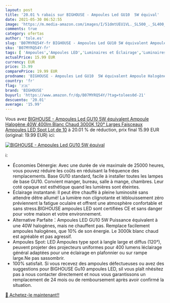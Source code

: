 ```yaml
---
layout: post
title: '20.01 % rabais sur BIGHOUSE - Ampoules Led GU10  5W équival'
date: 2021-05-30 06:52:55
image: 'https://m.media-amazon.com/images/I/51dmtUEU1VL._SL500_._SL400_.jpg'
comments: true
category: ofertas
author: 'tole.es'
slug: 'B07MYRQ54Y-fr BIGHOUSE - Ampoules Led GU10 5W équivalent Ampoule...'
sku: 'B07MYRQ54Y-fr'
tags: [ 'Ampoules','Ampoules LED','Luminaires et Éclairage','Luminaires et éclairage','bighouse', ]
actualPrice: 15.99 EUR
currency: EUR
price: 15.99
comparePrice: 19.99 EUR
prodname: 'BIGHOUSE - Ampoules Led GU10  5W équivalent Ampoule Halogène 40W  400lm  Blanc Chaud 3000K  120° Larges Faisceaux  Ampoules LED Spot  Lot de 10'
country: 'fr'
flag: '🇫🇷'
brand: 'BIGHOUSE'
buyurl: 'https://www.amazon.fr/dp/B07MYRQ54Y/?tag=tolees0d-21'
descuento: '20.01'
average: '15.99'
---
```


Vous avez [BIGHOUSE - Ampoules Led GU10  5W équivalent Ampoule Halogène 40W  400lm  Blanc Chaud 3000K  120° Larges Faisceaux  Ampoules LED Spot  Lot de 10](https://www.amazon.fr/dp/B07MYRQ54Y/?tag=tolees0d-21)  à  20.01 % de réduction, prix final  15.99 EUR (original: 19.99 EUR) ici:

[![BIGHOUSE - Ampoules Led GU10  5W équival](https://m.media-amazon.com/images/I/51dmtUEU1VL._SL500_._SL400_.jpg)](https://www.amazon.fr/dp/B07MYRQ54Y/?tag=tolees0d-21)

ℹ️:

- Économies Dénergie: Avec une durée de vie maximale de 25000 heures, vous pouvez réduire les coûts en réduisant la fréquence des remplacements. Base GU10 standard, facile à installer toutes les lampes de base GU10. Convient manger, bureau, salle à mange, chambres. Leur coté opaque est esthétique quand les lumières sont éteintes.
- Éclairage instantané: Il peut être chauffé à pleine luminosité sans attendre dêtre allumé! La lumière non clignotante et léblouissement zéro préviennent la fatigue oculaire et offrent une atmosphère confortable et sans stress.BIGHOUSE ampoules LED sont certifiées CE et sans danger pour votre maison et votre environnement.
- Alternative Parfaite：Ampoules LED GU10 5W Puissance équivalent à une 40W halogènes, mais ne chauffent pas. Remplace facilement ampoules halogènes, que 10% de son énergie. Le 3000k blanc chaud est agréable et pas agressif.
- Ampoules Spot: LED Ampoules type spot à langle large et diffus (120°), peuvent projeter des projecteurs uniformes pour 400 lumens léclairage général adaptées pour une éclairage en plafonnier ou sur rampe large.Ne pas sassombrir.
- 100% satisfait. Si vous recevez des ampoules défectueuses ou avez des suggestions pour BIGHOUSE Gu10 ampoules LED, sil vous plaît nhésitez pas à nous contacter directement et nous vous garantissons un remplacement de 24 mois ou de remboursement après avoir confirmé la situation.

[🛒 Achetez-le maintenant!!](https://www.amazon.fr/dp/B07MYRQ54Y/?tag=tolees0d-21)

